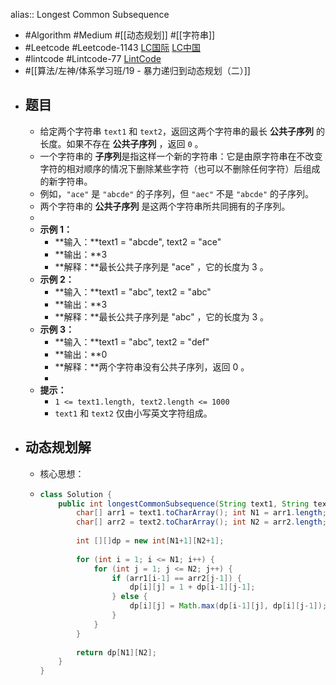 alias:: Longest Common Subsequence

- #Algorithm #Medium #[[动态规划]] #[[字符串]]
- #Leetcode #Leetcode-1143 [LC国际](https://leetcode.com/problems/longest-common-subsequence/) [LC中国](https://leetcode-cn.com/problems/longest-common-subsequence/)
- #lintcode #Lintcode-77 [LintCode](https://www.lintcode.com/problem/77/)
- #[[算法/左神/体系学习班/19 - 暴力递归到动态规划（二）]]
- ## 题目
	- 给定两个字符串 `text1` 和 `text2`，返回这两个字符串的最长 **公共子序列** 的长度。如果不存在 **公共子序列** ，返回 `0` 。
	- 一个字符串的 **子序列**是指这样一个新的字符串：它是由原字符串在不改变字符的相对顺序的情况下删除某些字符（也可以不删除任何字符）后组成的新字符串。
	- 例如，`"ace"` 是 `"abcde"` 的子序列，但 `"aec"` 不是 `"abcde"` 的子序列。
	- 两个字符串的 **公共子序列** 是这两个字符串所共同拥有的子序列。
	-
	- **示例 1：**
		- **输入：**text1 = "abcde", text2 = "ace"
		- **输出：**3
		- **解释：**最长公共子序列是 "ace" ，它的长度为 3 。
	- **示例 2：**
		- **输入：**text1 = "abc", text2 = "abc"
		- **输出：**3
		- **解释：**最长公共子序列是 "abc" ，它的长度为 3 。
	- **示例 3：**
		- **输入：**text1 = "abc", text2 = "def"
		- **输出：**0
		- **解释：**两个字符串没有公共子序列，返回 0 。
		-
	- **提示：**
		- `1 <= text1.length, text2.length <= 1000`
		- `text1` 和 `text2` 仅由小写英文字符组成。
- ## 动态规划解
	- 核心思想：
	- ```java
	  class Solution {
	      public int longestCommonSubsequence(String text1, String text2) {
	          char[] arr1 = text1.toCharArray(); int N1 = arr1.length;
	          char[] arr2 = text2.toCharArray(); int N2 = arr2.length;
	          
	          int [][]dp = new int[N1+1][N2+1];
	          
	          for (int i = 1; i <= N1; i++) {
	              for (int j = 1; j <= N2; j++) {
	                  if (arr1[i-1] == arr2[j-1]) {
	                      dp[i][j] = 1 + dp[i-1][j-1];
	                  } else {
	                      dp[i][j] = Math.max(dp[i-1][j], dp[i][j-1]);
	                  }
	              }
	          }
	          
	          return dp[N1][N2];
	      }
	  }
	  ```
